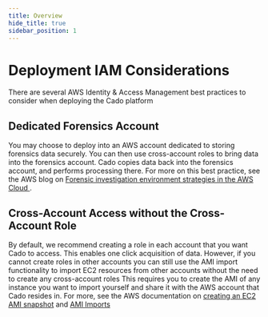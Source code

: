 ```yaml
---
title: Overview
hide_title: true
sidebar_position: 1
---
```

# Deployment IAM Considerations
There are several AWS Identity & Access Management best practices to consider when deploying the Cado platform 

## Dedicated Forensics Account
You may choose to deploy into an AWS account dedicated to storing forensics data securely. You can then use cross-account roles to bring data into the forensics account. Cado copies data back into the forensics account, and performs processing there.
For more on this best practice, see the AWS blog on [Forensic investigation environment strategies in the AWS Cloud
](https://aws.amazon.com/blogs/security/forensic-investigation-environment-strategies-in-the-aws-cloud/).

## Cross-Account Access without the Cross-Account Role
By default, we recommend creating a role in each account that you want Cado to access. 
This enables one click acquisition of data.
However, if you cannot create roles in other accounts you can still use the AMI import functionality to import EC2 resources from other accounts without the need to create any cross-account roles
This requires you to create the AMI of any instance you want to import yourself and share it with the AWS account that Cado resides in.
For more, see the AWS documentation on [creating an EC2 AMI snapshot](https://docs.aws.amazon.com/toolkit-for-visual-studio/latest/user-guide/tkv-create-ami-from-instance.html) and [AMI Imports](../../discovery-import/import/aws/aws-ami)